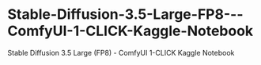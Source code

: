 # Stable-Diffusion-3.5-Large-FP8---ComfyUI-1-CLICK-Kaggle-Notebook
Stable Diffusion 3.5 Large (FP8) - ComfyUI 1-CLICK Kaggle Notebook
